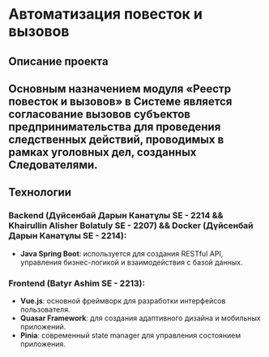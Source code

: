 # Автоматизация повесток и вызовов

## Описание проекта

Основным назначением модуля «Реестр повесток и вызовов» в Системе
является согласование вызовов субъектов предпринимательства для
проведения следственных действий, проводимых в рамках уголовных дел,
созданных Следователями.
---

## Технологии

### Backend (Дүйсенбай Дарын Канатұлы SE - 2214 && Khairullin Alisher Bolatuly SE - 2207) && Docker (Дүйсенбай Дарын Канатұлы SE - 2214):
- **Java Spring Boot**: используется для создания RESTful API, управления бизнес-логикой и взаимодействия с базой данных.

### Frontend (Batyr Ashim SE - 2213):
- **Vue.js**: основной фреймворк для разработки интерфейсов пользователя.
- **Quasar Framework**: для создания адаптивного дизайна и мобильных приложений.
- **Pinia**: современный state manager для управления состоянием приложения.

